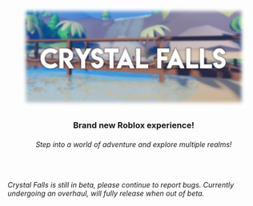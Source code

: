 <p align="center">
<img src="https://github.com/Crystal-Falls-Development-Studios/.github/blob/main/profile/header.png?raw=true" width=450>
  
  <h3 align="center">Brand new Roblox experience!</h3>
  <h6 align="center">Step into a world of adventure and explore multiple realms!</h6>
</p>

&nbsp;

*Crystal Falls is still in beta, please continue to report bugs. Currently undergoing an overhaul, will fully release when out of beta.*
